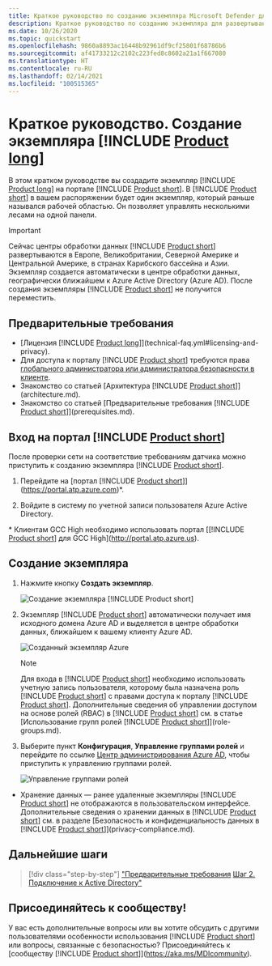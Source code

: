 ```yaml
---
title: Краткое руководство по созданию экземпляра Microsoft Defender для удостоверений
description: Краткое руководство по созданию экземпляра для развертывания Microsoft Defender для удостоверений, что является первым шагом установки Defender для удостоверений.
ms.date: 10/26/2020
ms.topic: quickstart
ms.openlocfilehash: 9860a8893ac16448b92961df9cf25801f68786b6
ms.sourcegitcommit: af41733212c2102c223fed8c8602a21a1f667080
ms.translationtype: HT
ms.contentlocale: ru-RU
ms.lasthandoff: 02/14/2021
ms.locfileid: "100515365"
---
```

# <a name="quickstart-create-your-product-long-instance"></a>Краткое руководство. Создание экземпляра [!INCLUDE [Product long](includes/product-long.md)]

В этом кратком руководстве вы создадите экземпляр [!INCLUDE [Product long](includes/product-long.md)] на портале [!INCLUDE [Product short](includes/product-short.md)]. В [!INCLUDE [Product short](includes/product-short.md)] в вашем распоряжении будет один экземпляр, который раньше назывался рабочей областью. Он позволяет управлять несколькими лесами на одной панели.

> [!IMPORTANT]
> Сейчас центры обработки данных [!INCLUDE [Product short](includes/product-short.md)] развертываются в Европе, Великобритании, Северной Америке и Центральной Америке, в странах Карибского бассейна и Азии. Экземпляр создается автоматически в центре обработки данных, географически ближайшем к Azure Active Directory (Azure AD). После создания экземпляры [!INCLUDE [Product short](includes/product-short.md)] не получится переместить.

## <a name="prerequisites"></a>Предварительные требования

- [Лицензия [!INCLUDE [Product long](includes/product-long.md)]](technical-faq.yml#licensing-and-privacy).
- Для доступа к порталу [!INCLUDE [Product short](includes/product-short.md)] требуются права [глобального администратора или администратора безопасности в клиенте](/azure/active-directory/users-groups-roles/directory-assign-admin-roles#available-roles).
- Знакомство со статьей [Архитектура [!INCLUDE [Product short](includes/product-short.md)]](architecture.md).
- Знакомство со статьей [Предварительные требования [!INCLUDE [Product short](includes/product-short.md)]](prerequisites.md).

## <a name="sign-in-to-the-product-short-portal"></a>Вход на портал [!INCLUDE [Product short](includes/product-short.md)]

После проверки сети на соответствие требованиям датчика можно приступить к созданию экземпляра [!INCLUDE [Product short](includes/product-short.md)].

1. Перейдите на [портал [!INCLUDE [Product short](includes/product-short.md)]](https://portal.atp.azure.com)*.

1. Войдите в систему по учетной записи пользователя Azure Active Directory.

\* Клиентам GCC High необходимо использовать портал [[!INCLUDE [Product short](includes/product-short.md)] для GCC High](http://portal.atp.azure.us).

## <a name="create-your-instance"></a>Создание экземпляра

1. Нажмите кнопку **Создать экземпляр**.

    ![Создание экземпляра [!INCLUDE [Product short](includes/product-short.md)]](media/create-instance.png)

1. Экземпляр [!INCLUDE [Product short](includes/product-short.md)] автоматически получает имя исходного домена Azure AD и выделяется в центре обработки данных, ближайшем к вашему клиенту Azure AD.

    ![Созданный экземпляр Azure](media/instance-created.png)

    > [!NOTE]
    > Для входа в [!INCLUDE [Product short](includes/product-short.md)] необходимо использовать учетную запись пользователя, которому была назначена роль [!INCLUDE [Product short](includes/product-short.md)] с правами доступа к порталу [!INCLUDE [Product short](includes/product-short.md)]. Дополнительные сведения об управлении доступом на основе ролей (RBAC) в [!INCLUDE [Product short](includes/product-short.md)] см. в статье [Использование групп ролей [!INCLUDE [Product short](includes/product-short.md)]](role-groups.md).

1. Выберите пункт **Конфигурация**, **Управление группами ролей** и перейдите по ссылке [Центр администрирования Azure AD](/azure/active-directory/active-directory-assign-admin-roles-azure-portal), чтобы приступить к управлению группами ролей.

    ![Управление группами ролей](media/creation-manage-role-groups.png)

- Хранение данных — ранее удаленные экземпляры [!INCLUDE [Product short](includes/product-short.md)] не отображаются в пользовательском интерфейсе. Дополнительные сведения о хранении данных в [!INCLUDE [Product short](includes/product-short.md)] см. в разделе [Безопасность и конфиденциальность данных в [!INCLUDE [Product short](includes/product-short.md)]](privacy-compliance.md).

## <a name="next-steps"></a>Дальнейшие шаги

> [!div class="step-by-step"]
> ["Предварительные требования](prerequisites.md)
> [Шаг 2. Подключение к Active Directory"](install-step2.md)

## <a name="join-the-community"></a>Присоединяйтесь к сообществу!

У вас есть дополнительные вопросы или вы хотите обсудить с другими пользователями особенности использования [!INCLUDE [Product short](includes/product-short.md)] или вопросы, связанные с безопасностью? Присоединяйтесь к [сообществу [!INCLUDE [Product short](includes/product-short.md)]](https://aka.ms/MDIcommunity).
